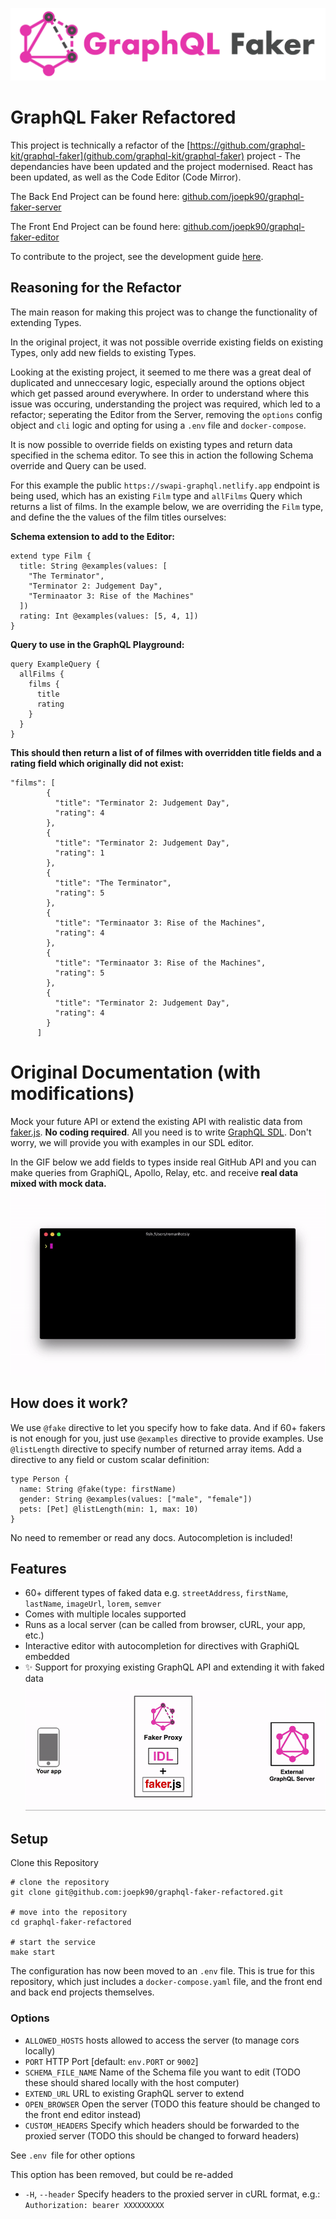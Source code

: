 ![GraphQL Faker logo](./docs/faker-logo-text.png)

# GraphQL Faker Refactored

This project is technically a refactor of the [https://github.com/graphql-kit/graphql-faker](github.com/graphql-kit/graphql-faker) project - The dependancies have been updated and the project modernised. React has been updated, as well as the Code Editor (Code Mirror).

The Back End Project can be found here:
[github.com/joepk90/graphql-faker-server](https://github.com/joepk90/graphql-faker-server) 

The Front End Project can be found here:
[github.com/joepk90/graphql-faker-editor](https://github.com/joepk90/graphql-faker-editor)

To contribute to the project, see the development guide [here](https://github.com/joepk90/graphql-faker-refactored/blob/main/development.md).


## Reasoning for the Refactor
The main reason for making this project was to change the functionality of extending Types.

In the original project, it was not possible override existing fields on existing Types, only add new fields to existing Types.

Looking at the existing project, it seemed to me there was a great deal of duplicated and unneccesary logic, especially around the options object which get passed around everywhere. In order to understand where this issue was occuring, understanding the project was required, which led to a refactor; seperating the Editor from the Server, removing the `options` config object and `cli` logic and opting for using a `.env` file and `docker-compose`.

It is now possible to override fields on existing types and return data specified in the schema editor. To see this in action the following Schema override and Query can be used.

For this example the public `https://swapi-graphql.netlify.app` endpoint is being used, which has an existing `Film` type and `allFilms` Query which returns a list of films. In the example below, we are overriding the `Film` type, and define the the values of the film titles ourselves:

<b>Schema extension to add to the Editor:</b>
```
extend type Film {
  title: String @examples(values: [
    "The Terminator",
    "Terminator 2: Judgement Day",
    "Terminaator 3: Rise of the Machines"
  ])
  rating: Int @examples(values: [5, 4, 1])
}
```

<b>Query to use in the GraphQL Playground:</b>
```
query ExampleQuery {
  allFilms {
    films {
      title
      rating
    }
  }
}
```

<b>This should then return a list of of filmes with overridden title fields and a rating field which originally did not exist:</b>
```
"films": [
        {
          "title": "Terminator 2: Judgement Day",
          "rating": 4
        },
        {
          "title": "Terminator 2: Judgement Day",
          "rating": 1
        },
        {
          "title": "The Terminator",
          "rating": 5
        },
        {
          "title": "Terminaator 3: Rise of the Machines",
          "rating": 4
        },
        {
          "title": "Terminaator 3: Rise of the Machines",
          "rating": 5
        },
        {
          "title": "Terminator 2: Judgement Day",
          "rating": 4
        }
      ]
```

# Original Documentation (with modifications)

Mock your future API or extend the existing API with realistic data from [faker.js](https://fakerjs.dev/). **No coding required**.
All you need is to write [GraphQL SDL](https://alligator.io/graphql/graphql-sdl/). Don't worry, we will provide you with examples in our SDL editor.

In the GIF below we add fields to types inside real GitHub API and you can make queries from GraphiQL, Apollo, Relay, etc. and receive **real data mixed with mock data.**
![demo-gif](./docs/demo.gif)

## How does it work?

We use `@fake` directive to let you specify how to fake data. And if 60+ fakers is not enough for you, just use `@examples` directive to provide examples. Use `@listLength` directive to specify number of returned array items. Add a directive to any field or custom scalar definition:

    type Person {
      name: String @fake(type: firstName)
      gender: String @examples(values: ["male", "female"])
      pets: [Pet] @listLength(min: 1, max: 10)
    }

No need to remember or read any docs. Autocompletion is included!

## Features

- 60+ different types of faked data e.g. `streetAddress`, `firstName`, `lastName`, `imageUrl`, `lorem`, `semver`
- Comes with multiple locales supported
- Runs as a local server (can be called from browser, cURL, your app, etc.)
- Interactive editor with autocompletion for directives with GraphiQL embedded
- ✨ Support for proxying existing GraphQL API and extending it with faked data
  ![Extend mode diagram](./docs/extend-mode.gif)

## Setup

Clone this Repository
```
# clone the repository
git clone git@github.com:joepk90/graphql-faker-refactored.git

# move into the repository
cd graphql-faker-refactored

# start the service
make start

```

The configuration has now been moved to an `.env` file. This is true for this repository, which just includes a `docker-compose.yaml` file, and the front end and back end projects themselves.


### Options

- `ALLOWED_HOSTS` hosts allowed to access the server (to manage cors locally)
- `PORT` HTTP Port [default: `env.PORT` or `9002`]
- `SCHEMA_FILE_NAME` Name of the Schema file you want to edit (TODO these should shared locally with the host computer)
- `EXTEND_URL` URL to existing GraphQL server to extend
- `OPEN_BROWSER` Open the server (TODO this feature should be changed to the front end editor instead)
- `CUSTOM_HEADERS` Specify which headers should be forwarded to the proxied server (TODO this should be changed to forward headers)
 
See `.env `file for other options

This option has been removed, but could be re-added
- `-H`, `--header` Specify headers to the proxied server in cURL format, e.g.: `Authorization: bearer XXXXXXXXX`